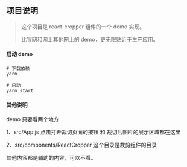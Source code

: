 ## 项目说明

> 这个项目是 react-cropper 组件的一个 demo 实现。
>
> 比官网和网上其他网上的 demo，更无限贴近于生产应用。

#### 启动 demo

```shell script
# 下载依赖
yarn

# 启动
yarn start
```

#### 其他说明

demo 只要看两个地方

1、src/App.js 点击打开裁切页面的按钮 和 裁切后图片的展示区域都在这里

2、src/components/ReactCropper 这个目录是裁剪组件的目录

其他内容都是辅助的内容，可以不看。
